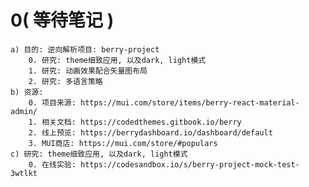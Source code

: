 # 0( 等待笔记 )
    a) 目的: 逆向解析项目: berry-project
        0. 研究: theme细致应用, 以及dark, light模式
        1. 研究: 动画效果配合矢量图布局
        2. 研究: 多语言策略
    b) 资源:
        0. 项目来源: https://mui.com/store/items/berry-react-material-admin/
        1. 相关文档: https://codedthemes.gitbook.io/berry 
        2. 线上预览: https://berrydashboard.io/dashboard/default 
        3. MUI商店: https://mui.com/store/#populars 
    c) 研究: theme细致应用, 以及dark, light模式
        0. 在线实验: https://codesandbox.io/s/berry-project-mock-test-3wtlkt 